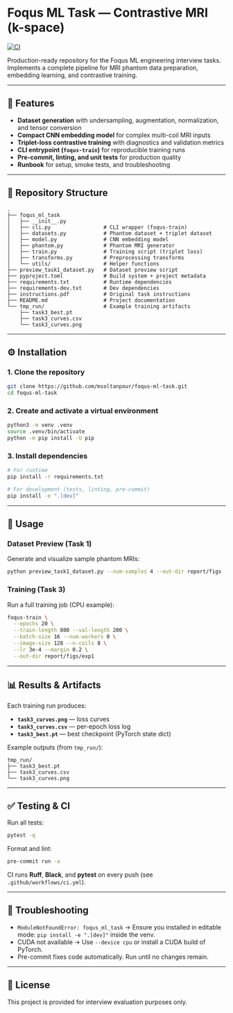 # Foqus ML Task — Contrastive MRI (k-space)

[![CI](https://github.com/msoltanpour/foqus-ml-task/actions/workflows/ci.yml/badge.svg?branch=dev_mohsen)](https://github.com/msoltanpour/foqus-ml-task/actions/workflows/ci.yml)





Production-ready repository for the Foqus ML engineering interview tasks.
Implements a complete pipeline for MRI phantom data preparation, embedding learning, and contrastive training.

---

## 📌 Features
- **Dataset generation** with undersampling, augmentation, normalization, and tensor conversion
- **Compact CNN embedding model** for complex multi-coil MRI inputs
- **Triplet-loss contrastive training** with diagnostics and validation metrics
- **CLI entrypoint (`foqus-train`)** for reproducible training runs
- **Pre-commit, linting, and unit tests** for production quality
- **Runbook** for setup, smoke tests, and troubleshooting

---

## 📂 Repository Structure
```text
.
├── foqus_ml_task
│   ├── __init__.py
│   ├── cli.py                 # CLI wrapper (foqus-train)
│   ├── datasets.py            # Phantom dataset + triplet dataset
│   ├── model.py               # CNN embedding model
│   ├── phantom.py             # Phantom MRI generator
│   ├── train.py               # Training script (triplet loss)
│   ├── transforms.py          # Preprocessing transforms
│   └── utils/                 # Helper functions
├── preview_task1_dataset.py   # Dataset preview script
├── pyproject.toml             # Build system + project metadata
├── requirements.txt           # Runtime dependencies
├── requirements-dev.txt       # Dev dependencies
├── instructions.pdf           # Original task instructions
├── README.md                  # Project documentation
└── tmp_run/                   # Example training artifacts
    ├── task3_best.pt
    ├── task3_curves.csv
    └── task3_curves.png
```

---

## ⚙️ Installation

### 1. Clone the repository
```bash
git clone https://github.com/msoltanpour/foqus-ml-task.git
cd foqus-ml-task
```

### 2. Create and activate a virtual environment
```bash
python3 -m venv .venv
source .venv/bin/activate
python -m pip install -U pip
```

### 3. Install dependencies
```bash
# For runtime
pip install -r requirements.txt

# For development (tests, linting, pre-commit)
pip install -e ".[dev]"
```

---

## 🚀 Usage

### Dataset Preview (Task 1)
Generate and visualize sample phantom MRIs:
```bash
python preview_task1_dataset.py --num-samples 4 --out-dir report/figs
```

### Training (Task 3)
Run a full training job (CPU example):
```bash
foqus-train \
  --epochs 20 \
  --train-length 800 --val-length 200 \
  --batch-size 16 --num-workers 0 \
  --image-size 128 --n-coils 8 \
  --lr 3e-4 --margin 0.2 \
  --out-dir report/figs/exp1
```

---

## 📊 Results & Artifacts

Each training run produces:
- **`task3_curves.png`** — loss curves
- **`task3_curves.csv`** — per-epoch loss log
- **`task3_best.pt`** — best checkpoint (PyTorch state dict)

Example outputs (from `tmp_run/`):
```
tmp_run/
├── task3_best.pt
├── task3_curves.csv
└── task3_curves.png
```

---

## ✅ Testing & CI

Run all tests:
```bash
pytest -q
```

Format and lint:
```bash
pre-commit run -a
```

CI runs **Ruff**, **Black**, and **pytest** on every push (see `.github/workflows/ci.yml`).

---

## 🔧 Troubleshooting
- `ModuleNotFoundError: foqus_ml_task` → Ensure you installed in editable mode:
  `pip install -e ".[dev]"` inside the venv.
- CUDA not available → Use `--device cpu` or install a CUDA build of PyTorch.
- Pre-commit fixes code automatically. Run until no changes remain.

---

## 📜 License
This project is provided for interview evaluation purposes only.



